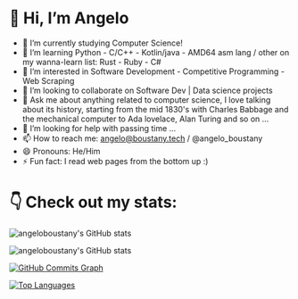 # 👋 Hi, I’m Angelo

- 🔭 I’m currently studying Computer Science!
- 🌱 I’m learning Python - C/C++ - Kotlin/java - AMD64 asm lang / other on my wanna-learn list: Rust - Ruby - C#
- 👀 I’m interested in Software Development - Competitive Programming - Web Scraping
- 👯 I’m looking to collaborate on Software Dev | Data science projects
- 💬 Ask me about anything related to computer science, I love talking about its history, starting from the mid 1830's with Charles Babbage and the mechanical computer to Ada lovelace, Alan Turing and so on ...
- 🤔 I’m looking for help with passing time ...
- 📫 How to reach me: angelo@boustany.tech / @angelo_boustany
- 😄 Pronouns: He/Him
- ⚡ Fun fact: I read web pages from the bottom up :)

# 👇 Check out my stats:

![angeloboustany's GitHub stats](https://github-readme-stats.vercel.app/api?username=angeloboustany&show_icons=true&theme=radical&hide_border=true")

![angeloboustany's GitHub stats](https://github-readme-streak-stats.herokuapp.com/?user=angeloboustany&stroke=e0fbfc&background=141321&ring=fe428e&fire=e9cb44&currStreakNum=e0fbfc&currStreakLabel=e9cb44&sideNums=e0fbfc&sideLabels=e0fbfc&dates=e0fbfc&hide_border=true")

<a href="http://www.github.com/angeloboustany"><img src="https://activity-graph.herokuapp.com/graph?username=angeloboustany&bg_color=141321&color=ffffff&line=fe428e&point=ffffff&area_color=1c1917&area=true&hide_border=true&custom_title=GitHub%20Commits%20Graph" alt="GitHub Commits Graph" /></a>

<a href="https://github.com/angeloboustany" align="left"><img src="https://github-readme-stats.vercel.app/api/top-langs/?username=angeloboustany&langs_count=10&title_color=fe428e&text_color=ffffff&icon_color=0891b2&bg_color=141321&hide_border=true&locale=en&custom_title=Top%20%Languages" alt="Top Languages" /></a>
